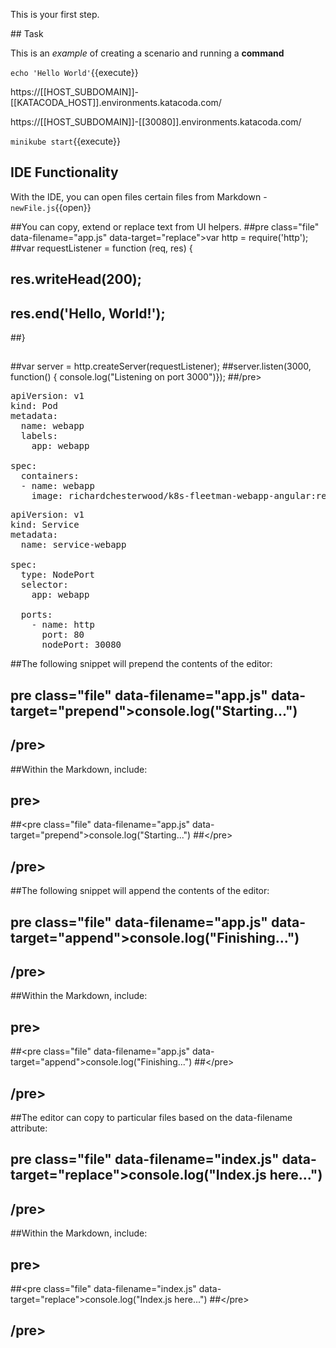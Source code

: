 This is your first step.

## Task

This is an _example_ of creating a scenario and running a **command**

`echo 'Hello World'`{{execute}}

https://[[HOST_SUBDOMAIN]]-[[KATACODA_HOST]].environments.katacoda.com/


https://[[HOST_SUBDOMAIN]]-[[30080]].environments.katacoda.com/


`minikube start`{{execute}} 




## IDE Functionality

With the IDE, you can open files certain files from Markdown - `newFile.js`{{open}}


##You can copy, extend or replace text from UI helpers.
##pre class="file" data-filename="app.js" data-target="replace">var http = require('http');
##var requestListener = function (req, res) {
##  res.writeHead(200);
##  res.end('Hello, World!');
##}
##
##var server = http.createServer(requestListener);
##server.listen(3000, function() { console.log("Listening on port 3000")});
##/pre>

<pre class="file" data-filename="pod-1.0.yaml" data-target="replace">apiVersion: v1
kind: Pod
metadata:
  name: webapp
  labels:
    app: webapp
  
spec:
  containers:
  - name: webapp
    image: richardchesterwood/k8s-fleetman-webapp-angular:release0
</pre>

<pre class="file" data-filename="service-1.0.yaml" data-target="replace">apiVersion: v1
kind: Service
metadata:
  name: service-webapp
  
spec:
  type: NodePort
  selector: 
    app: webapp
    
  ports:
    - name: http
      port: 80
      nodePort: 30080
</pre>


##The following snippet will prepend the contents of the editor:
##
## pre class="file" data-filename="app.js" data-target="prepend">console.log("Starting...")
## /pre>

##Within the Markdown, include:
##
## pre>
##&#x3C;pre class=&#x22;file&#x22; data-filename=&#x22;app.js&#x22; data-target=&#x22;prepend&#x22;&#x3E;console.log(&#x22;Starting...&#x22;)
##&#x3C;/pre&#x3E;
## /pre>

##The following snippet will append the contents of the editor:
##
## pre class="file" data-filename="app.js" data-target="append">console.log("Finishing...")
## /pre>

##Within the Markdown, include:
##
## pre>
##&#x3C;pre class=&#x22;file&#x22; data-filename=&#x22;app.js&#x22; data-target=&#x22;append&#x22;&#x3E;console.log(&#x22;Finishing...&#x22;)
##&#x3C;/pre&#x3E;
## /pre>

##The editor can copy to particular files based on the data-filename attribute:
##
## pre class="file" data-filename="index.js" data-target="replace">console.log("Index.js here...")
## /pre>

##Within the Markdown, include:
##
## pre>
##&#x3C;pre class=&#x22;file&#x22; data-filename=&#x22;index.js&#x22; data-target=&#x22;replace&#x22;&#x3E;console.log(&#x22;Index.js here...&#x22;)
##&#x3C;/pre&#x3E;
## /pre>
